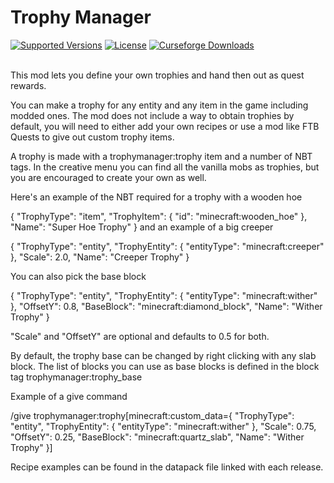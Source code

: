 # Trophy Manager

<a href="https://www.curseforge.com/minecraft/mc-mods/trophymanager/files"><img src="https://img.shields.io/badge/Available%20for-MC%201.16.5+-c70039" alt="Supported Versions"></a>
<a href="https://github.com/JDKDigital/trophymanager/blob/master/LICENSE"><img src="https://img.shields.io/github/license/JDKDigital/productive-bees?style=flat&color=900c3f" alt="License"></a>
<a href="https://www.curseforge.com/minecraft/mc-mods/trophymanager"><img src="http://cf.way2muchnoise.eu/short_trophymanager.svg" alt="Curseforge Downloads"></a><br><br>

This mod lets you define your own trophies and hand then out as quest rewards.



You can make a trophy for any entity and any item in the game including modded ones. The mod does not include a way to obtain trophies by default, you will need to either add your own recipes or use a mod like FTB Quests to give out custom trophy items.



A trophy is made with a trophymanager:trophy item and a number of NBT tags. In the creative menu you can find all the vanilla mobs as trophies, but you are encouraged to create your own as well.



Here's an example of the NBT required for a trophy with a wooden hoe

{ "TrophyType": "item", "TrophyItem": { "id": "minecraft:wooden_hoe" }, "Name": "Super Hoe Trophy" }
and an example of a big creeper

{ "TrophyType": "entity", "TrophyEntity": { "entityType": "minecraft:creeper" }, "Scale": 2.0, "Name": "Creeper Trophy" }


You can also pick the base block

{ "TrophyType": "entity", "TrophyEntity": { "entityType": "minecraft:wither" }, "OffsetY": 0.8, "BaseBlock": "minecraft:diamond_block", "Name": "Wither Trophy" }


"Scale" and "OffsetY" are optional and defaults to 0.5 for both.



By default, the trophy base can be changed by right clicking with any slab block. The list of blocks you can use as base blocks is defined in the block tag trophymanager:trophy_base



Example of a give command

/give <player> trophymanager:trophy[minecraft:custom_data={ "TrophyType": "entity", "TrophyEntity": { "entityType": "minecraft:wither" }, "Scale": 0.75, "OffsetY": 0.25, "BaseBlock": "minecraft:quartz_slab", "Name": "Wither Trophy" }]



Recipe examples can be found in the datapack file linked with each release.
